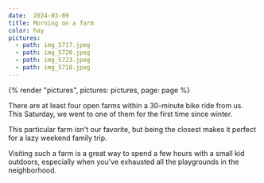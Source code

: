 ```yaml
---
date:  2024-03-09
title: Morning on a farm
color: hay
pictures:
  - path: img_5717.jpeg
  - path: img_5720.jpeg
  - path: img_5723.jpeg
  - path: img_5718.jpeg
---
```


{% render "pictures", pictures: pictures, page: page %}

There are at least four open farms within a 30-minute bike ride from us. This Saturday, we went to one of them for the first time since winter.

This particular farm isn't our favorite, but being the closest makes it perfect for a lazy weekend family trip.

Visiting such a farm is a great way to spend a few hours with a small kid outdoors, especially when you've exhausted all the playgrounds in the neighborhood.
